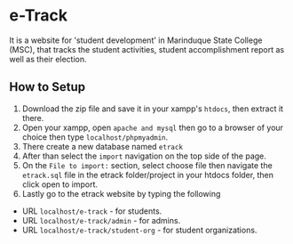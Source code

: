 # e-Track

It is a website for 'student development' in Marinduque State College (MSC), that tracks the student activities, student accomplishment report as well as their election.

## How to Setup

1. Download the zip file and save it in your xampp's `htdocs`, then extract it there.
1. Open your xampp, open `apache and mysql` then go to a browser of your choice then type `localhost/phpmyadmin`.
1. There create a new database named `etrack`
1. After than select the `import` navigation on the top side of the page.
1. On the `File to import:` section, select choose file then navigate the `etrack.sql` file in the etrack folder/project in your htdocs folder, then click open to import.
1.  Lastly go to the etrack website by typing the following
-  URL `localhost/e-track` - for students.
-  URL `localhost/e-track/admin` - for admins.
-  URL `localhost/e-track/student-org` - for student organizations.

